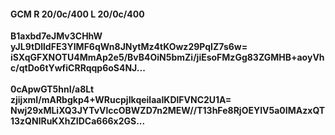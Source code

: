 #### GCM R 20/0c/400 L 20/0c/400
**B1axbd7eJMv3CHhW**<br/>**yJL9tDlldFE3YIMF6qWn8JNytMz4tKOwz29PqIZ7s6w=**<br/>**iSXqGFXNOTU4MmAp2e5/BvB4OiN5bmZi/jiEsoFMzGg83ZGMHB+aoyVhc/qtDo6tYwfiCRRqqp6oS4NJ...**<br/><br/>
**0cApwGT5hnI/a8Lt**<br/>**zjijxmI/mARbgkp4+WRucpjIkqeilaaIKDlFVNC2U1A=**<br/>**Nwj29xMLiXQ3JYTvVlccOBWZD7n2MEW//T13hFe8RjOEYIV5a0IMAzxQT13zQNlRuKXhZIDCa666x2GS...**